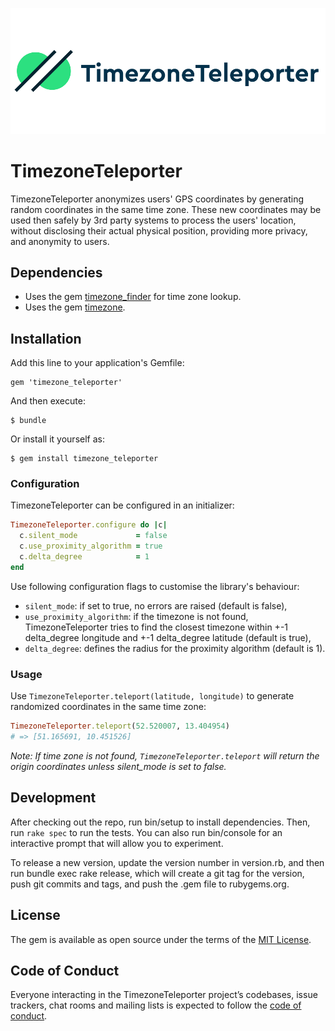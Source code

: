 ![TimezoneTeleporter](./timezone_teleporter.png)

# TimezoneTeleporter

TimezoneTeleporter anonymizes users' GPS coordinates by generating random coordinates in the same time zone. These new coordinates may be used then safely by 3rd party systems to process the users' location, without disclosing their actual physical position, providing more privacy, and anonymity to users.

## Dependencies

* Uses the gem [timezone_finder](https://github.com/gunyarakun/timezone_finder) for time zone lookup.
* Uses the gem [timezone](https://github.com/panthomakos/timezone).

## Installation

Add this line to your application's Gemfile:

    gem 'timezone_teleporter'

And then execute:

    $ bundle

Or install it yourself as:

    $ gem install timezone_teleporter

### Configuration

TimezoneTeleporter can be configured in an initializer:

```ruby
TimezoneTeleporter.configure do |c|
  c.silent_mode             = false
  c.use_proximity_algorithm = true
  c.delta_degree            = 1
end
```

Use following configuration flags to customise the library's behaviour:

* `silent_mode`: if set to true, no errors are raised (default is false),
* `use_proximity_algorithm`: if the timezone is not found, TimezoneTeleporter tries to find the closest timezone within +-1 delta_degree longitude and +-1 delta_degree latitude (default is true),
* `delta_degree`: defines the radius for the proximity algorithm (default is 1).

### Usage

Use `TimezoneTeleporter.teleport(latitude, longitude)` to generate randomized coordinates in the same time zone:

```ruby
TimezoneTeleporter.teleport(52.520007, 13.404954)
# => [51.165691, 10.451526]
```

*Note: If time zone is not found, `TimezoneTeleporter.teleport` will return the origin coordinates unless silent_mode is set to false.*

## Development

After checking out the repo, run bin/setup to install dependencies. Then, run `rake spec` to run the tests. You can also run bin/console for an interactive prompt that will allow you to experiment.

To release a new version, update the version number in version.rb, and then run bundle exec rake release, which will create a git tag for the version, push git commits and tags, and push the .gem file to rubygems.org.

## License

The gem is available as open source under the terms of the [MIT License](https://opensource.org/licenses/MIT).

## Code of Conduct

Everyone interacting in the TimezoneTeleporter project’s codebases, issue trackers, chat rooms and mailing lists is expected to follow the [code of conduct](https://github.com/blinkist/TimezoneTeleporter/blob/master/CODE_OF_CONDUCT.md).
